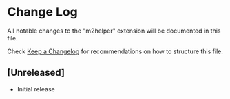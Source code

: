 # Change Log

All notable changes to the "m2helper" extension will be documented in this file.

Check [Keep a Changelog](http://keepachangelog.com/) for recommendations on how to structure this file.

## [Unreleased]

- Initial release